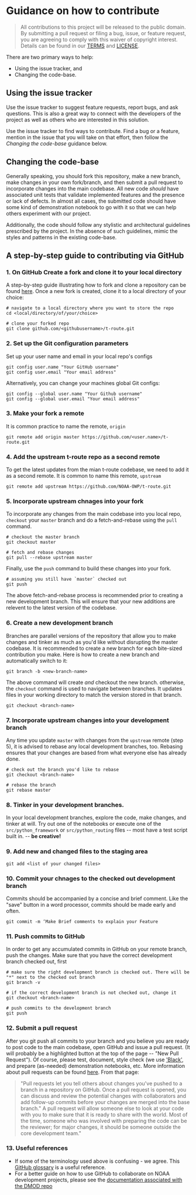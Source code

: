 # Guidance on how to contribute

> All contributions to this project will be released to the public domain. By submitting a pull request or filing a bug, issue, or feature request, you are agreeing to comply with this waiver of copyright interest. Details can be found in our [TERMS](TERMS.md) and [LICENSE](LICENSE).

There are two primary ways to help:
 - Using the issue tracker, and
 - Changing the code-base.

## Using the issue tracker

Use the issue tracker to suggest feature requests, report bugs, and ask questions. This is also a great way to connect with the developers of the project as well as others who are interested in this solution.

Use the issue tracker to find ways to contribute. Find a bug or a feature, mention in the issue that you will take on that effort, then follow the _Changing the code-base_ guidance below.

## Changing the code-base

Generally speaking, you should fork this repository, make a new branch, make changes in your own fork/branch, and then submit a pull request to incorporate changes into the main codebase. All new code *should* have associated unit tests that validate implemented features and the presence or lack of defects. In almost all cases, the submitted code should have some kind of demonstration notebook to go with it so that we can help others experiment with our project.

Additionally, the code should follow any stylistic and architectural guidelines prescribed by the project. In the absence of such guidelines, mimic the styles and patterns in the existing code-base.

## A step-by-step guide to contributing via GitHub

### 1. On GitHub Create a fork and clone it to your local directory 
A step-by-step guide illustrating how to fork and clone a repository can be found [here](https://help.github.com/en/github/getting-started-with-github/fork-a-repo). Once a new fork is created, clone it to a local directory of your choice:

```
# navigate to a local directory where you want to store the repo
cd <local/directory/of/your/choice>

# clone your forked repo
git clone github.com/<githubusername>/t-route.git
 ```  
 
### 2. Set up the Git configuration parameters

Set up your user name and email in your local repo's configs

```
git config user.name "Your GitHub username"
git config user.email "Your email address"
```
Alternatively, you can change your machines global Git configs: 
    
```
git config --global user.name "Your Github username"
git config --global user.email "Your email address"
```

### 3. Make your fork a remote 
It is common practice to name the remote, `origin`

```
git remote add origin master https://github.com/<user.name>/t-route.git
```

### 4. Add the upstream t-route repo as a second remote

To get the latest updates from the mian t-route codebase, we need to add it as a second remote. It is common to name this remote, `upstream` 

```
git remote add upstream https://github.com/NOAA-OWP/t-route.git
```

### 5. Incorporate upstream chnages into your fork

To incorporate any changes from the main codebase into you local repo, `checkout` your `master` branch and do a fetch-and-rebase using the `pull` command.

```
# checkout the master branch
git checkout master

# fetch and rebase changes 
git pull --rebase upstream master
```

Finally, use the `push` command to build these changes into your fork.

```
# assuming you still have `master` checked out
git push
```

The above fetch-and-rebase process is recommended prior to creating a new development branch. This will ensure that your new additions are relevent to the latest version of the codebase. 

### 6. Create a new development branch

Branches are parallel versions of the repository that allow you to make changes and tinker as much as you'd like without disrupting the master codebase. It is recommended to create a new branch for each bite-sized contribution you make. Here is how to create a new branch and automatically switch to it:

```
git branch -b <new-branch-name>
```

The above command will create *and* checkout the new branch. otherwise, the `checkout` command is used to navigate between branches. It updates files in your working directory to match the version stored in that branch. 

```
git checkout <branch-name>
```

### 7. Incorporate upstream changes into your development branch

Any time you update `master` with changes from the `upstream` remote (step 5), it is advised to rebase any local development branches, too. Rebasing ensures that your changes are based from what everyone else has already done. 

```
# check out the branch you'd like to rebase
git checkout <branch-name>

# rebase the branch 
git rebase master
```

### 8. Tinker in your development branches. 
In your local development branches, explore the code, make changes, and tinker at will. Try out one of the notebooks or execute one of the `src/python_framework` or `src/python_routing` files -- most have a test script built in.  -- **be creative!**

### 9. Add new and changed files to the staging area

```
git add <list of your changed files>
```

### 10. Commit your chnages to the checked out development branch
Commits should be accompanied by a concise and brief comment. Like the "save" button in a word processor, commits should be made early and often.  

```
git commit -m ‘Make Brief comments to explain your Feature
```

### 11. Push commits to GitHub
In order to get any accumulated commits in GitHub on your remote branch, push the changes. Make sure that you have the correct development branch checked out, first

```
# make sure the right development branch is checked out. There will be "*" next to the checked out branch
git branch -v

# if the correct development branch is not checked out, change it
git checkout <branch-name>

# push commits to the development branch
git push
```

### 12. Submit a pull request
After you git push all commits to your branch and you believe you are ready to post code to the main codebase, open GitHub and issue a pull request. (It will probably be a highlighted button at the top of the page -- "New Pull Request"). Of course, please test, document, style check (we use ['Black'](https://pypi.org/project/black/), and prepare (as-needed) demonstration notebooks, etc. More information about pull requests can be found [here](https://help.github.com/en/github/collaborating-with-issues-and-pull-requests/about-pull-requests). 
From that page:
> "Pull requests let you tell others about changes you've pushed to a branch in a repository on GitHub. Once a pull request is opened, you can discuss and review the potential changes with collaborators and add follow-up commits before your changes are merged into the base branch."
A pull request will allow someone else to look at your code with you to make sure that it is ready to share with the world. Most of the time, someone who was involved with preparing the code can be the reviewer; for 
major changes, it should be someone outside the core development team."

### 13. Useful references
- If some of the terminology used above is confusing - we agree. This [GitHub glossary](https://help.github.com/en/github/getting-started-with-github/github-glossary#checkout) is a useful reference.
-  For a better guide on how to use GitHub to collaborate on NOAA development projects, please see the [documentation associated with the DMOD repo](https://github.com/NOAA-OWP/DMOD/blob/master/doc/GIT_USAGE.md#contributing-tldr) 
